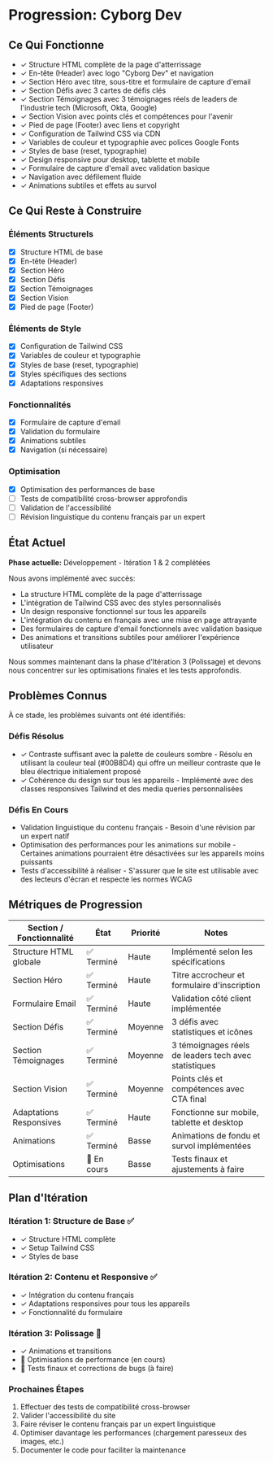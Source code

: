 # Progression: Cyborg Dev

## Ce Qui Fonctionne

- ✓ Structure HTML complète de la page d'atterrissage
- ✓ En-tête (Header) avec logo "Cyborg Dev" et navigation
- ✓ Section Héro avec titre, sous-titre et formulaire de capture d'email
- ✓ Section Défis avec 3 cartes de défis clés
- ✓ Section Témoignages avec 3 témoignages réels de leaders de l'industrie tech (Microsoft, Okta, Google)
- ✓ Section Vision avec points clés et compétences pour l'avenir
- ✓ Pied de page (Footer) avec liens et copyright
- ✓ Configuration de Tailwind CSS via CDN
- ✓ Variables de couleur et typographie avec polices Google Fonts
- ✓ Styles de base (reset, typographie)
- ✓ Design responsive pour desktop, tablette et mobile
- ✓ Formulaire de capture d'email avec validation basique
- ✓ Navigation avec défilement fluide
- ✓ Animations subtiles et effets au survol

## Ce Qui Reste à Construire

### Éléments Structurels
- [x] Structure HTML de base
- [x] En-tête (Header)
- [x] Section Héro
- [x] Section Défis
- [x] Section Témoignages
- [x] Section Vision
- [x] Pied de page (Footer)

### Éléments de Style
- [x] Configuration de Tailwind CSS
- [x] Variables de couleur et typographie
- [x] Styles de base (reset, typographie)
- [x] Styles spécifiques des sections
- [x] Adaptations responsives

### Fonctionnalités
- [x] Formulaire de capture d'email
- [x] Validation du formulaire
- [x] Animations subtiles
- [x] Navigation (si nécessaire)

### Optimisation
- [x] Optimisation des performances de base
- [ ] Tests de compatibilité cross-browser approfondis
- [ ] Validation de l'accessibilité
- [ ] Révision linguistique du contenu français par un expert

## État Actuel

**Phase actuelle:** Développement - Itération 1 & 2 complétées

Nous avons implémenté avec succès:
- La structure HTML complète de la page d'atterrissage
- L'intégration de Tailwind CSS avec des styles personnalisés
- Un design responsive fonctionnel sur tous les appareils
- L'intégration du contenu en français avec une mise en page attrayante
- Des formulaires de capture d'email fonctionnels avec validation basique
- Des animations et transitions subtiles pour améliorer l'expérience utilisateur

Nous sommes maintenant dans la phase d'Itération 3 (Polissage) et devons nous concentrer sur les optimisations finales et les tests approfondis.

## Problèmes Connus

À ce stade, les problèmes suivants ont été identifiés:

### Défis Résolus
- ✓ Contraste suffisant avec la palette de couleurs sombre - Résolu en utilisant la couleur teal (#00B8D4) qui offre un meilleur contraste que le bleu électrique initialement proposé
- ✓ Cohérence du design sur tous les appareils - Implémenté avec des classes responsives Tailwind et des media queries personnalisées

### Défis En Cours
- Validation linguistique du contenu français - Besoin d'une révision par un expert natif
- Optimisation des performances pour les animations sur mobile - Certaines animations pourraient être désactivées sur les appareils moins puissants
- Tests d'accessibilité à réaliser - S'assurer que le site est utilisable avec des lecteurs d'écran et respecte les normes WCAG

## Métriques de Progression

| Section / Fonctionnalité | État | Priorité | Notes |
|--------------------------|------|----------|-------|
| Structure HTML globale   | ✅ Terminé | Haute | Implémenté selon les spécifications |
| Section Héro             | ✅ Terminé | Haute | Titre accrocheur et formulaire d'inscription |
| Formulaire Email         | ✅ Terminé | Haute | Validation côté client implémentée |
| Section Défis            | ✅ Terminé | Moyenne | 3 défis avec statistiques et icônes |
| Section Témoignages      | ✅ Terminé | Moyenne | 3 témoignages réels de leaders tech avec statistiques |
| Section Vision           | ✅ Terminé | Moyenne | Points clés et compétences avec CTA final |
| Adaptations Responsives  | ✅ Terminé | Haute | Fonctionne sur mobile, tablette et desktop |
| Animations               | ✅ Terminé | Basse | Animations de fondu et survol implémentées |
| Optimisations            | 🔄 En cours | Basse | Tests finaux et ajustements à faire |

## Plan d'Itération

### Itération 1: Structure de Base ✅
- ✓ Structure HTML complète
- ✓ Setup Tailwind CSS
- ✓ Styles de base

### Itération 2: Contenu et Responsive ✅
- ✓ Intégration du contenu français
- ✓ Adaptations responsives pour tous les appareils
- ✓ Fonctionnalité du formulaire

### Itération 3: Polissage 🔄
- ✓ Animations et transitions
- 🔄 Optimisations de performance (en cours)
- 🔄 Tests finaux et corrections de bugs (à faire)

### Prochaines Étapes
1. Effectuer des tests de compatibilité cross-browser
2. Valider l'accessibilité du site
3. Faire réviser le contenu français par un expert linguistique
4. Optimiser davantage les performances (chargement paresseux des images, etc.)
5. Documenter le code pour faciliter la maintenance